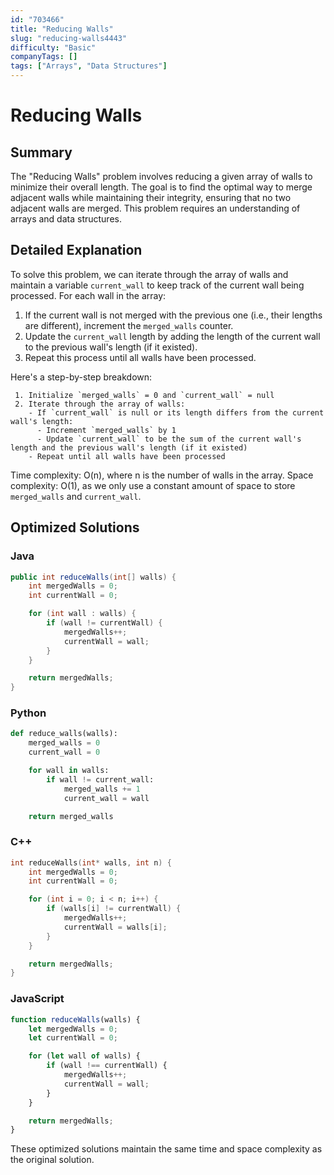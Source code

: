 ```yaml
---
id: "703466"
title: "Reducing Walls"
slug: "reducing-walls4443"
difficulty: "Basic"
companyTags: []
tags: ["Arrays", "Data Structures"]
---
```


# Reducing Walls

## Summary

The "Reducing Walls" problem involves reducing a given array of walls to minimize their overall length. The goal is to find the optimal way to merge adjacent walls while maintaining their integrity, ensuring that no two adjacent walls are merged. This problem requires an understanding of arrays and data structures.

## Detailed Explanation

To solve this problem, we can iterate through the array of walls and maintain a variable `current_wall` to keep track of the current wall being processed. For each wall in the array:

1. If the current wall is not merged with the previous one (i.e., their lengths are different), increment the `merged_walls` counter.
2. Update the `current_wall` length by adding the length of the current wall to the previous wall's length (if it existed).
3. Repeat this process until all walls have been processed.

Here's a step-by-step breakdown:

```
 1. Initialize `merged_walls` = 0 and `current_wall` = null
 2. Iterate through the array of walls:
    - If `current_wall` is null or its length differs from the current wall's length:
      - Increment `merged_walls` by 1
      - Update `current_wall` to be the sum of the current wall's length and the previous wall's length (if it existed)
    - Repeat until all walls have been processed
```

Time complexity: O(n), where n is the number of walls in the array.
Space complexity: O(1), as we only use a constant amount of space to store `merged_walls` and `current_wall`.

## Optimized Solutions

### Java
```java
public int reduceWalls(int[] walls) {
    int mergedWalls = 0;
    int currentWall = 0;

    for (int wall : walls) {
        if (wall != currentWall) {
            mergedWalls++;
            currentWall = wall;
        }
    }

    return mergedWalls;
}
```

### Python
```python
def reduce_walls(walls):
    merged_walls = 0
    current_wall = 0

    for wall in walls:
        if wall != current_wall:
            merged_walls += 1
            current_wall = wall

    return merged_walls
```

### C++
```cpp
int reduceWalls(int* walls, int n) {
    int mergedWalls = 0;
    int currentWall = 0;

    for (int i = 0; i < n; i++) {
        if (walls[i] != currentWall) {
            mergedWalls++;
            currentWall = walls[i];
        }
    }

    return mergedWalls;
}
```

### JavaScript
```javascript
function reduceWalls(walls) {
    let mergedWalls = 0;
    let currentWall = 0;

    for (let wall of walls) {
        if (wall !== currentWall) {
            mergedWalls++;
            currentWall = wall;
        }
    }

    return mergedWalls;
}
```

These optimized solutions maintain the same time and space complexity as the original solution.